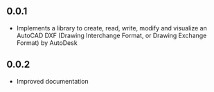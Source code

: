 ## 0.0.1

* Implements a library to create, read, write, modify and visualize an AutoCAD DXF (Drawing Interchange Format, or Drawing Exchange Format) by AutoDesk

## 0.0.2

* Improved documentation